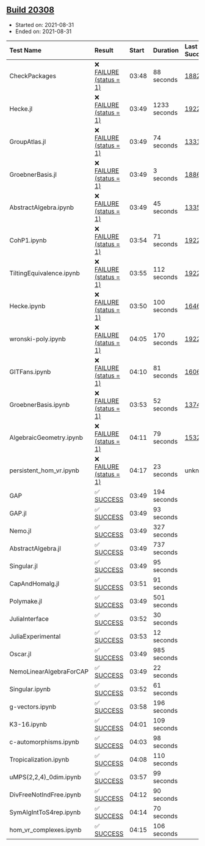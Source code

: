 ## [Build 20308](https://oscarci.mathematik.uni-kl.de/job/oscar/20308/)

* Started on: 2021-08-31
* Ended on: 2021-08-31

| Test Name    | Result | Start | Duration | Last Success | First Failure |
|:-------------|:-------|:------|:---------|:-------------|:--------------|
| CheckPackages | ❌ [FAILURE (status = 1)](https://oscarci.mathematik.uni-kl.de/job/oscar/20308/artifact/logs/build-20308/CheckPackages.log) | 03:48 | 88 seconds | [18822](https://oscarci.mathematik.uni-kl.de/job/oscar/18822/) | [18823](https://oscarci.mathematik.uni-kl.de/job/oscar/18823/) |
| Hecke.jl | ❌ [FAILURE (status = 1)](https://oscarci.mathematik.uni-kl.de/job/oscar/20308/artifact/logs/build-20308/Hecke.jl.log) | 03:49 | 1233 seconds | [19222](https://oscarci.mathematik.uni-kl.de/job/oscar/19222/) | [20152](https://oscarci.mathematik.uni-kl.de/job/oscar/20152/) |
| GroupAtlas.jl | ❌ [FAILURE (status = 1)](https://oscarci.mathematik.uni-kl.de/job/oscar/20308/artifact/logs/build-20308/GroupAtlas.jl.log) | 03:49 | 74 seconds | [13311](https://oscarci.mathematik.uni-kl.de/job/oscar/13311/) | [13312](https://oscarci.mathematik.uni-kl.de/job/oscar/13312/) |
| GroebnerBasis.jl | ❌ [FAILURE (status = 1)](https://oscarci.mathematik.uni-kl.de/job/oscar/20308/artifact/logs/build-20308/GroebnerBasis.jl.log) | 03:49 | 3 seconds | [18864](https://oscarci.mathematik.uni-kl.de/job/oscar/18864/) | [18865](https://oscarci.mathematik.uni-kl.de/job/oscar/18865/) |
| AbstractAlgebra.ipynb | ❌ [FAILURE (status = 1)](https://oscarci.mathematik.uni-kl.de/job/oscar/20308/artifact/logs/build-20308/AbstractAlgebra.ipynb.log) | 03:49 | 45 seconds | [13355](https://oscarci.mathematik.uni-kl.de/job/oscar/13355/) | [13356](https://oscarci.mathematik.uni-kl.de/job/oscar/13356/) |
| CohP1.ipynb | ❌ [FAILURE (status = 1)](https://oscarci.mathematik.uni-kl.de/job/oscar/20308/artifact/logs/build-20308/CohP1.ipynb.log) | 03:54 | 71 seconds | [19222](https://oscarci.mathematik.uni-kl.de/job/oscar/19222/) | [20152](https://oscarci.mathematik.uni-kl.de/job/oscar/20152/) |
| TiltingEquivalence.ipynb | ❌ [FAILURE (status = 1)](https://oscarci.mathematik.uni-kl.de/job/oscar/20308/artifact/logs/build-20308/TiltingEquivalence.ipynb.log) | 03:55 | 112 seconds | [19222](https://oscarci.mathematik.uni-kl.de/job/oscar/19222/) | [20152](https://oscarci.mathematik.uni-kl.de/job/oscar/20152/) |
| Hecke.ipynb | ❌ [FAILURE (status = 1)](https://oscarci.mathematik.uni-kl.de/job/oscar/20308/artifact/logs/build-20308/Hecke.ipynb.log) | 03:50 | 100 seconds | [16463](https://oscarci.mathematik.uni-kl.de/job/oscar/16463/) | [16464](https://oscarci.mathematik.uni-kl.de/job/oscar/16464/) |
| wronski-poly.ipynb | ❌ [FAILURE (status = 1)](https://oscarci.mathematik.uni-kl.de/job/oscar/20308/artifact/logs/build-20308/wronski-poly.ipynb.log) | 04:05 | 170 seconds | [19222](https://oscarci.mathematik.uni-kl.de/job/oscar/19222/) | [20152](https://oscarci.mathematik.uni-kl.de/job/oscar/20152/) |
| GITFans.ipynb | ❌ [FAILURE (status = 1)](https://oscarci.mathematik.uni-kl.de/job/oscar/20308/artifact/logs/build-20308/GITFans.ipynb.log) | 04:10 | 81 seconds | [16068](https://oscarci.mathematik.uni-kl.de/job/oscar/16068/) | [16069](https://oscarci.mathematik.uni-kl.de/job/oscar/16069/) |
| GroebnerBasis.ipynb | ❌ [FAILURE (status = 1)](https://oscarci.mathematik.uni-kl.de/job/oscar/20308/artifact/logs/build-20308/GroebnerBasis.ipynb.log) | 03:53 | 52 seconds | [13748](https://oscarci.mathematik.uni-kl.de/job/oscar/13748/) | [13749](https://oscarci.mathematik.uni-kl.de/job/oscar/13749/) |
| AlgebraicGeometry.ipynb | ❌ [FAILURE (status = 1)](https://oscarci.mathematik.uni-kl.de/job/oscar/20308/artifact/logs/build-20308/AlgebraicGeometry.ipynb.log) | 04:11 | 79 seconds | [15322](https://oscarci.mathematik.uni-kl.de/job/oscar/15322/) | [15323](https://oscarci.mathematik.uni-kl.de/job/oscar/15323/) |
| persistent_hom_vr.ipynb | ❌ [FAILURE (status = 1)](https://oscarci.mathematik.uni-kl.de/job/oscar/20308/artifact/logs/build-20308/persistent_hom_vr.ipynb.log) | 04:17 | 23 seconds | unknown | unknown |
| GAP | ✅ [SUCCESS](https://oscarci.mathematik.uni-kl.de/job/oscar/20308/artifact/logs/build-20308/GAP.log) | 03:49 | 194 seconds |  |  |
| GAP.jl | ✅ [SUCCESS](https://oscarci.mathematik.uni-kl.de/job/oscar/20308/artifact/logs/build-20308/GAP.jl.log) | 03:49 | 93 seconds |  |  |
| Nemo.jl | ✅ [SUCCESS](https://oscarci.mathematik.uni-kl.de/job/oscar/20308/artifact/logs/build-20308/Nemo.jl.log) | 03:49 | 327 seconds |  |  |
| AbstractAlgebra.jl | ✅ [SUCCESS](https://oscarci.mathematik.uni-kl.de/job/oscar/20308/artifact/logs/build-20308/AbstractAlgebra.jl.log) | 03:49 | 737 seconds |  |  |
| Singular.jl | ✅ [SUCCESS](https://oscarci.mathematik.uni-kl.de/job/oscar/20308/artifact/logs/build-20308/Singular.jl.log) | 03:49 | 95 seconds |  |  |
| CapAndHomalg.jl | ✅ [SUCCESS](https://oscarci.mathematik.uni-kl.de/job/oscar/20308/artifact/logs/build-20308/CapAndHomalg.jl.log) | 03:51 | 91 seconds |  |  |
| Polymake.jl | ✅ [SUCCESS](https://oscarci.mathematik.uni-kl.de/job/oscar/20308/artifact/logs/build-20308/Polymake.jl.log) | 03:49 | 501 seconds |  |  |
| JuliaInterface | ✅ [SUCCESS](https://oscarci.mathematik.uni-kl.de/job/oscar/20308/artifact/logs/build-20308/JuliaInterface.log) | 03:52 | 30 seconds |  |  |
| JuliaExperimental | ✅ [SUCCESS](https://oscarci.mathematik.uni-kl.de/job/oscar/20308/artifact/logs/build-20308/JuliaExperimental.log) | 03:53 | 12 seconds |  |  |
| Oscar.jl | ✅ [SUCCESS](https://oscarci.mathematik.uni-kl.de/job/oscar/20308/artifact/logs/build-20308/Oscar.jl.log) | 03:49 | 985 seconds |  |  |
| NemoLinearAlgebraForCAP | ✅ [SUCCESS](https://oscarci.mathematik.uni-kl.de/job/oscar/20308/artifact/logs/build-20308/NemoLinearAlgebraForCAP.log) | 03:49 | 22 seconds |  |  |
| Singular.ipynb | ✅ [SUCCESS](https://oscarci.mathematik.uni-kl.de/job/oscar/20308/artifact/logs/build-20308/Singular.ipynb.log) | 03:52 | 61 seconds |  |  |
| g-vectors.ipynb | ✅ [SUCCESS](https://oscarci.mathematik.uni-kl.de/job/oscar/20308/artifact/logs/build-20308/g-vectors.ipynb.log) | 03:58 | 196 seconds |  |  |
| K3-16.ipynb | ✅ [SUCCESS](https://oscarci.mathematik.uni-kl.de/job/oscar/20308/artifact/logs/build-20308/K3-16.ipynb.log) | 04:01 | 109 seconds |  |  |
| c-automorphisms.ipynb | ✅ [SUCCESS](https://oscarci.mathematik.uni-kl.de/job/oscar/20308/artifact/logs/build-20308/c-automorphisms.ipynb.log) | 04:03 | 98 seconds |  |  |
| Tropicalization.ipynb | ✅ [SUCCESS](https://oscarci.mathematik.uni-kl.de/job/oscar/20308/artifact/logs/build-20308/Tropicalization.ipynb.log) | 04:08 | 110 seconds |  |  |
| uMPS(2,2,4)_0dim.ipynb | ✅ [SUCCESS](https://oscarci.mathematik.uni-kl.de/job/oscar/20308/artifact/logs/build-20308/uMPS-2-2-4-_0dim.ipynb.log) | 03:57 | 99 seconds |  |  |
| DivFreeNotIndFree.ipynb | ✅ [SUCCESS](https://oscarci.mathematik.uni-kl.de/job/oscar/20308/artifact/logs/build-20308/DivFreeNotIndFree.ipynb.log) | 04:12 | 90 seconds |  |  |
| SymAlgIntToS4rep.ipynb | ✅ [SUCCESS](https://oscarci.mathematik.uni-kl.de/job/oscar/20308/artifact/logs/build-20308/SymAlgIntToS4rep.ipynb.log) | 04:14 | 70 seconds |  |  |
| hom_vr_complexes.ipynb | ✅ [SUCCESS](https://oscarci.mathematik.uni-kl.de/job/oscar/20308/artifact/logs/build-20308/hom_vr_complexes.ipynb.log) | 04:15 | 106 seconds |  |  |
